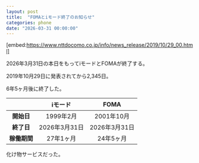 ```yaml
---
layout: post
title:  "FOMAとiモード終了のお知らせ"
categories: phone
date: "2026-03-31 00:00:00"
---
```


[embed:https://www.nttdocomo.co.jp/info/news_release/2019/10/29_00.html]

2026年3月31日の本日をもってiモードとFOMAが終了する。

2019年10月29日に発表されてから2,345日。

6年5ヶ月後に終了した。

||iモード|FOMA|
|:-:|:-:|:-:|
|**開始日**|1999年2月|2001年10月|
|**終了日**|2026年3月31日|2026年3月31日|
|**稼働期間**|27年1ヶ月|24年5ヶ月|

化け物サービスだった。